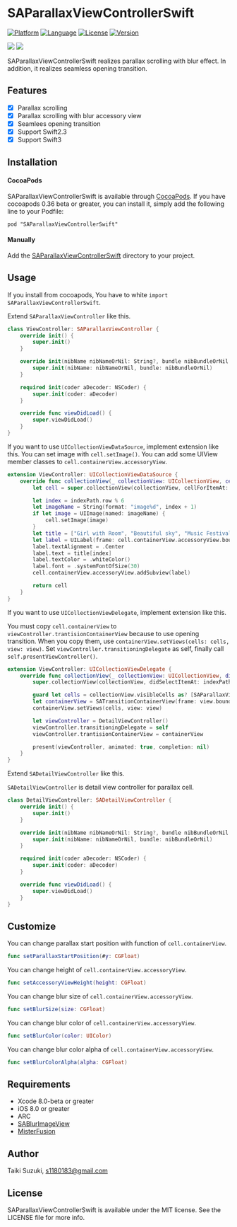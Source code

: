 # SAParallaxViewControllerSwift

[![Platform](http://img.shields.io/badge/platform-ios-blue.svg?style=flat
)](https://developer.apple.com/iphone/index.action)
[![Language](http://img.shields.io/badge/language-swift-brightgreen.svg?style=flat
)](https://developer.apple.com/swift)
[![License](http://img.shields.io/badge/license-MIT-lightgrey.svg?style=flat
)](http://mit-license.org)
[![Version](https://img.shields.io/cocoapods/v/SAParallaxViewControllerSwift.svg?style=flat)](http://cocoadocs.org/docsets/MSAlertController)

![](./SampleImage/sample.gif) ![](./SampleImage/open_sample.gif)

SAParallaxViewControllerSwift realizes parallax scrolling with blur effect. In addition, it realizes seamless opening transition.

## Features

- [x] Parallax scrolling
- [x] Parallax scrolling with blur accessory view
- [x] Seamlees opening transition
- [x] Support Swift2.3
- [x] Support Swift3

## Installation

#### CocoaPods

SAParallaxViewControllerSwift is available through [CocoaPods](http://cocoapods.org). If you have cocoapods 0.36 beta or greater, you can install
it, simply add the following line to your Podfile:

    pod "SAParallaxViewControllerSwift"

#### Manually

Add the [SAParallaxViewControllerSwift](./SAParallaxViewControllerSwift) directory to your project.

## Usage

If you install from cocoapods, You have to white `import SAParallaxViewControllerSwift`.

Extend `SAParallaxViewController` like this.

```swift
class ViewController: SAParallaxViewController {
    override init() {
        super.init()
    }

    override init(nibName nibNameOrNil: String?, bundle nibBundleOrNil: NSBundle?) {
        super.init(nibName: nibNameOrNil, bundle: nibBundleOrNil)
    }

    required init(coder aDecoder: NSCoder) {
        super.init(coder: aDecoder)
    }

    override func viewDidLoad() {
        super.viewDidLoad()
    }
}
```

If you want to use `UICollectionViewDataSource`, implement extension like this. You can set image with `cell.setImage()`. You can add some UIView member classes to `cell.containerView.accessoryView`.

```swift
extension ViewController: UICollectionViewDataSource {
    override func collectionView(_ collectionView: UICollectionView, cellForItemAt indexPath: IndexPath) -> UICollectionViewCell {
        let cell = super.collectionView(collectionView, cellForItemAt: indexPath) as! SAParallaxViewCell

        let index = indexPath.row % 6
        let imageName = String(format: "image%d", index + 1)
        if let image = UIImage(named: imageName) {
            cell.setImage(image)
        }
        let title = ["Girl with Room", "Beautiful sky", "Music Festival", "Fashion show", "Beautiful beach", "Pizza and beer"]
        let label = UILabel(frame: cell.containerView.accessoryView.bounds)
        label.textAlignment = .Center
        label.text = title[index]
        label.textColor = .whiteColor()
        label.font = .systemFontOfSize(30)
        cell.containerView.accessoryView.addSubview(label)

        return cell
    }
}
```

If you want to use `UICollectionViewDelegate`, implement extension like this.

You must copy `cell.containerView` to `viewController.trantisionContainerView` because to use opening transition. When you copy them, use `containerView.setViews(cells: cells, view: view)`. Set `viewController.transitioningDelegate` as self, finally call `self.presentViewController()`.

```swift
extension ViewController: UICollectionViewDelegate {
    override func collectionView(_ collectionView: UICollectionView, didSelectItemAt indexPath: IndexPath) {
        super.collectionView(collectionView, didSelectItemAt: indexPath)

        guard let cells = collectionView.visibleCells as? [SAParallaxViewCell] else { return }
        let containerView = SATransitionContainerView(frame: view.bounds)
        containerView.setViews(cells, view: view)

        let viewController = DetailViewController()
        viewController.transitioningDelegate = self
        viewController.trantisionContainerView = containerView

        present(viewController, animated: true, completion: nil)
    }
}
```

Extend `SADetailViewController` like this.

`SADetailViewController` is detail view controller for parallax cell.

```swift
class DetailViewController: SADetailViewController {
    override init() {
        super.init()
    }

    override init(nibName nibNameOrNil: String?, bundle nibBundleOrNil: NSBundle?) {
        super.init(nibName: nibNameOrNil, bundle: nibBundleOrNil)
    }

    required init(coder aDecoder: NSCoder) {
        super.init(coder: aDecoder)
    }

    override func viewDidLoad() {
        super.viewDidLoad()
    }
}
```

## Customize

You can change parallax start position with function of `cell.containerView`.

```swift
func setParallaxStartPosition(#y: CGFloat)
```

You can change height of `cell.containerView.accessoryView`.

```swift
func setAccessoryViewHeight(height: CGFloat)
```

You can change blur size of `cell.containerView.accessoryView`.

```swift  
func setBlurSize(size: CGFloat)
```

You can change blur color of `cell.containerView.accessoryView`.

```swift
func setBlurColor(color: UIColor)
```

You can change blur color alpha of `cell.containerView.accessoryView`.

```swift  
func setBlurColorAlpha(alpha: CGFloat)
```

## Requirements

- Xcode 8.0-beta or greater
- iOS 8.0 or greater
- ARC
- [SABlurImageView](https://github.com/szk-atmosphere/SABlurImageView)
- [MisterFusion](https://github.com/szk-atmosphere/MisterFusion)

## Author

Taiki Suzuki, s1180183@gmail.com

## License

SAParallaxViewControllerSwift is available under the MIT license. See the LICENSE file for more info.
